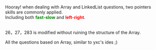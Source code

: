 Hooray! when dealing with Array and LinkedList questions, two pointers skills are commonly applied.<br>
Including both <span style="color: green;"><strong>fast-slow</strong></span> and <span style="color: red;"><strong>left-right</strong></span>.<br><br>

26，27，283 is modified without ruining the structure of the Array.<br>

All the questions based on Array, similar to yxc's ides ;)
